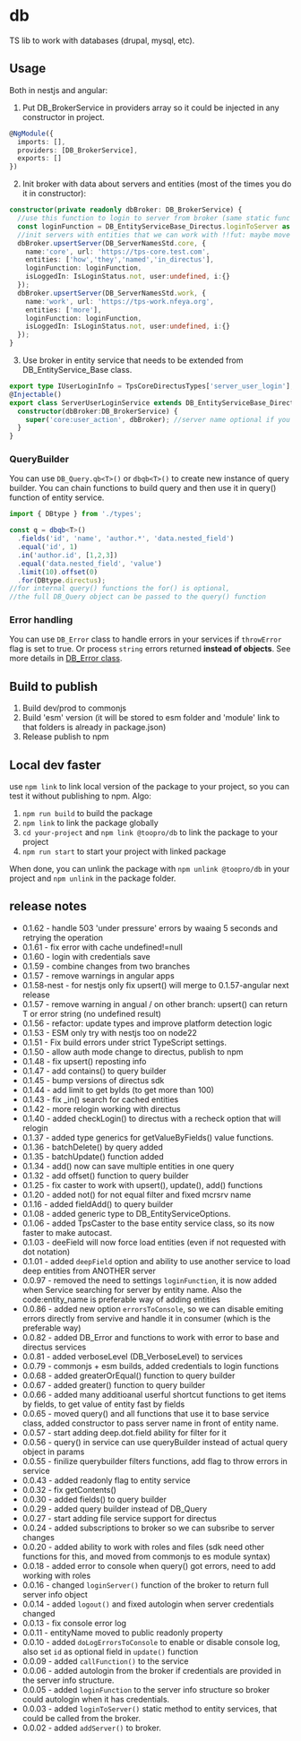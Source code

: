 # db

TS lib to work with databases (drupal, mysql, etc).

## Usage

Both in nestjs and angular:
1. Put DB_BrokerService in providers array so it could be injected in any constructor in project.
```typescript
@NgModule({
  imports: [],
  providers: [DB_BrokerService],
  exports: []
})
```
2. Init broker with data about servers and entities (most of the times you do it in constructor):
```typescript
constructor(private readonly dbBroker: DB_BrokerService) {
  //use this function to login to server from broker (same static func for all servers because they all use same Directus implementation
  const loginFunction = DB_EntityServiceBase_Directus.loginToServer as (srv?:DB_ServerInfo) => Promise<IsLoginStatus>;
  //init servers with entities that we can work with !!fut: maybe move this data to tps_core server
  dbBroker.upsertServer(DB_ServerNamesStd.core, {
    name:'core', url: 'https://tps-core.test.com',
    entities: ['how','they','named','in_directus'],
    loginFunction: loginFunction,
    isLoggedIn: IsLoginStatus.not, user:undefined, i:{}
  });
  dbBroker.upsertServer(DB_ServerNamesStd.work, {
    name:'work', url: 'https://tps-work.nfeya.org',
    entities: ['more'],
    loginFunction: loginFunction,
    isLoggedIn: IsLoginStatus.not, user:undefined, i:{}
  });
}
```
3. Use broker in entity service that needs to be extended from DB_EntityService_Base class.
```typescript
export type IUserLoginInfo = TpsCoreDirectusTypes['server_user_login'];
@Injectable()
export class ServerUserLoginService extends DB_EntityServiceBase_Directus<IUserLoginInfo> {
  constructor(dbBroker:DB_BrokerService) {
    super('core:user_action', dbBroker); //server name optional if you init dbBroker with entity names
  }
}
```

### QueryBuilder
You can use `DB_Query.qb<T>()` or `dbqb<T>()` to create new instance of query builder.
You can chain functions to build query and then use it in query() function of entity service.

```typescript
import { DBtype } from './types';

const q = dbqb<T>()
  .fields('id', 'name', 'author.*', 'data.nested_field')
  .equal('id', 1)
  .in('author.id', [1,2,3])
  .equal('data.nested_field', 'value')
  .limit(10).offset(0)
  .for(DBtype.directus);
//for internal query() functions the for() is optional,
//the full DB_Query object can be passed to the query() function
```

### Error handling
You can use `DB_Error` class to handle errors in your services if `throwError` flag is set to true.
Or process `string` errors returned __instead of objects__. See more details in [DB_Error class](src/lib/types/db.error.ts).

## Build to publish

1. Build dev/prod to commonjs
2. Build 'esm' version (it will be stored to esm folder and 'module' link to that folders is already in package.json)
3. Release publish to npm

## Local dev faster
use `npm link` to link local version of the package to your project, 
so you can test it without publishing to npm.
Algo:
1. `npm run build` to build the package
2. `npm link` to link the package globally
3. `cd your-project` and `npm link @toopro/db` to link the package to your project
4. `npm run start` to start your project with linked package

When done, you can unlink the package with `npm unlink @toopro/db`
in your project and `npm unlink` in the package folder.


## release notes
- 0.1.62 - handle 503 'under pressure' errors by waaing 5 seconds and retrying the operation
- 0.1.61 - fix error with cache undefined!=null
- 0.1.60 - login with credentials save
- 0.1.59 - combine changes from two branches
- 0.1.57 - remove warnings in angular apps
- 0.1.58-nest - for nestjs only fix upsert() will merge to 0.1.57-angular next release
- 0.1.57 - remove warning in angual / on other branch: upsert() can return T or error string (no undefined result)
- 0.1.56 - refactor: update types and improve platform detection logic
- 0.1.53 - ESM only try with nestjs too on node22
- 0.1.51 - Fix build errors under strict TypeScript settings.
- 0.1.50 - allow auth mode change to directus, publish to npm
- 0.1.48 - fix upsert() reposting info
- 0.1.47 - add contains() to query builder
- 0.1.45 - bump versions of directus sdk
- 0.1.44 - add limit to get byIds (to get more than 100)
- 0.1.43 - fix _in() search for cached entities
- 0.1.42 - more relogin working with directus
- 0.1.40 - added checkLogin() to directus with a recheck option that will relogin
- 0.1.37 - added type generics for getValueByFields() value functions.
- 0.1.36 - batchDelete() by query added
- 0.1.35 - batchUpdate() function added
- 0.1.34 - add() now can save multiple entities in one query
- 0.1.32 - add offset() function to query builder
- 0.1.25 - fix caster to work with upsert(), update(), add() functions
- 0.1.20 - added not() for not equal filter and fixed mcrsrv name
- 0.1.16 - added fieldAdd() to query builder
- 0.1.08 - added generic type to DB_EntityServiceOptions.
- 0.1.06 - added TpsCaster to the base entity service class, so its now faster to make autocast.
- 0.1.03 - deeField will now force load entities (even if not requested with dot notation)
- 0.1.01 - added `deepField` option and ability to use another service to load deep entities from ANOTHER server
- 0.0.97 - removed the need to settings `loginFunction`, it is now added when Service searching for server by entity name. Also the code:entity_name is preferable way of adding entities
- 0.0.86 - added new option `errorsToConsole`, so we can disable emiting errors directly from servive and handle it in consumer (which is the preferable way)
- 0.0.82 - added DB_Error and functions to work with error to base and directus services
- 0.0.81 - added verboseLevel (DB_VerboseLevel) to services
- 0.0.79 - commonjs + esm builds, added credentials to login functions
- 0.0.68 - added greaterOrEqual() function to query builder
- 0.0.67 - added greater() function to query builder
- 0.0.66 - added many additioanal userful shortcut functions to get items by fields, to get value of entity fast by fields
- 0.0.65 - moved query() and all functions that use it to base service class, added constructor to pass server name in front of entity name.
- 0.0.57 - start adding deep.dot.field ability for filter for it
- 0.0.56 - query() in service can use queryBuilder instead of actual query object in params
- 0.0.55 - finilize querybuilder filters functions, add flag to throw errors in service
- 0.0.43 - added readonly flag to entity service
- 0.0.32 - fix getContents()
- 0.0.30 - added fields() to query builder
- 0.0.29 - added query builder instead of DB_Query
- 0.0.27 - start adding file service support for directus
- 0.0.24 - added subscriptions to broker so we can subsribe to server changes
- 0.0.20 - added ability to work with roles and files (sdk need other functions for this, and moved from commonjs to es module syntax)
- 0.0.18 - added error to console when query() got errors, need to add working with roles
- 0.0.16 - changed `loginServer()` function of the broker to return full server info object
- 0.0.14 - added `logout()` and fixed autologin when server credentials changed
- 0.0.13 - fix console error log
- 0.0.11 - entityName moved to public readonly property
- 0.0.10 - added `doLogErrorsToConsole` to enable or disable console log, also set `id` as optional field in `update()` function
- 0.0.09 - added `callFunction()` to the service
- 0.0.06 - added autologin from the broker if credentials are provided in the server info structure.
- 0.0.05 - added `loginFunction` to the server info structure so broker could autologin when it has credentials.
- 0.0.03 - added `loginToServer()` static method to entity services, that could be called from the broker.
- 0.0.02 - added `addServer()` to broker.

